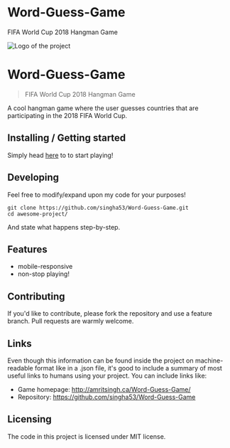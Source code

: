 # Word-Guess-Game
FIFA World Cup 2018 Hangman Game

![Logo of the project](https://upload.wikimedia.org/wikipedia/en/thumb/6/67/2018_FIFA_World_Cup.svg/227px-2018_FIFA_World_Cup.svg.png)

# Word-Guess-Game
> FIFA World Cup 2018 Hangman Game

A cool hangman game where the user guesses countries that are participating in the 2018 FIFA World Cup.

## Installing / Getting started

Simply head [here](http://amritsingh.ca/Word-Guess-Game/) to to start playing!

## Developing

Feel free to modify/expand upon my code for your purposes!

```shell
git clone https://github.com/singha53/Word-Guess-Game.git
cd awesome-project/
```

And state what happens step-by-step.

## Features

* mobile-responsive
* non-stop playing!

## Contributing

If you'd like to contribute, please fork the repository and use a feature
branch. Pull requests are warmly welcome.

## Links

Even though this information can be found inside the project on machine-readable
format like in a .json file, it's good to include a summary of most useful
links to humans using your project. You can include links like:

- Game homepage: http://amritsingh.ca/Word-Guess-Game/
- Repository: https://github.com/singha53/Word-Guess-Game

## Licensing

The code in this project is licensed under MIT license.
